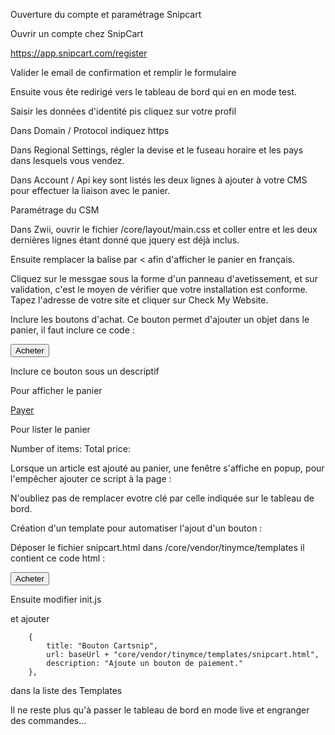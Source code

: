 Ouverture du compte et paramétrage Snipcart

Ouvrir un compte chez SnipCart

https://app.snipcart.com/register

Valider le email de confirmation et remplir le formulaire

Ensuite vous ête redirigé vers le tableau de bord qui en en mode test.

Saisir les données d'identité pis cliquez sur votre profil

Dans Domain / Protocol indiquez https

Dans Regional Settings, régler la devise et le fuseau horaire et les pays dans lesquels vous vendez.

Dans Account / Api key sont listés les deux lignes à ajouter à votre CMS pour effectuer la liaison avec le panier. 

Paramétrage du CSM 

Dans Zwii, ouvrir le fichier /core/layout/main.css et coller entre <head> et </head> les deux dernières lignes étant donné que jquery est déjà inclus.

Ensuite remplacer la balise <head> par <<head lang=fr> afin d'afficher le panier en français.

Cliquez sur le messgae sous la forme d'un panneau d'avetissement, et sur validation, c'est le moyen de vérifier que votre installation est conforme. Tapez l'adresse de votre site et cliquer sur Check My Website.


Inclure les boutons d'achat. Ce bouton permet d'ajouter un objet dans le panier, il faut inclure ce code : 

<button
    class="snipcart-add-item"
    data-item-id="référence"
    data-item-name="Nom du produit"
    data-item-price="100.00"
    data-item-weight="dimension"
    data-item-url="/"
    data-item-description="Description du produit">
        Acheter
</button>

Inclure ce bouton sous un descriptif

Pour afficher le panier 

<a href="#" class="snipcart-checkout">Payer</a>

Pour lister le panier 

<div class="snipcart-summary">
    Number of items: <span class="snipcart-total-items"></span>
    Total price: <span class="snipcart-total-price"></span>
</div>


Lorsque un article est ajouté au panier, une fenêtre s'affiche en popup, pour l'empêcher ajouter ce script à la page :

<script
  type="text/javascript"
  id="snipcart"
  src="https://cdn.snipcart.com/scripts/snipcart.js"
  data-api-key="{API_KEY}"
  data-autopop="false"></script>

N'oubliez pas de remplacer evotre clé par celle indiquée sur le tableau de bord.

Création d'un template pour automatiser l'ajout d'un bouton :

Déposer le fichier snipcart.html dans /core/vendor/tinymce/templates
il contient ce code html :

<button
    class="snipcart-add-item"
    data-item-id="référence"
    data-item-name="Nom du produit"
    data-item-price="100.00"
    data-item-weight="dimension"
    data-item-url="/"
    data-item-description="Description du produit">
        Acheter
</button>


Ensuite modifier init.js

et ajouter

		{
            title: "Bouton Cartsnip",
            url: baseUrl + "core/vendor/tinymce/templates/snipcart.html",
            description: "Ajoute un bouton de paiement."
        }, 

dans la liste des Templates


Il ne reste plus qu'à passer le tableau de bord en mode live et engranger des commandes...


